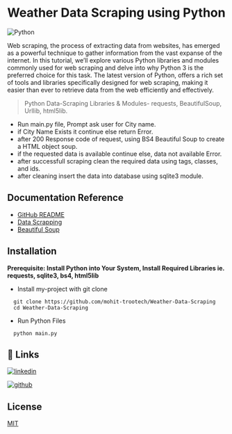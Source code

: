 # Weather Data Scraping using Python

![Python](https://img.shields.io/badge/python-3670A0?style=for-the-badge&logo=python&logoColor=ffdd54)

Web scraping, the process of extracting data from websites, has emerged as a powerful technique to gather information from the vast expanse of the internet.
In this tutorial, we’ll explore various Python libraries and modules commonly used for web scraping and delve into why Python 3 is the preferred choice for this task.
The latest version of Python, offers a rich set of tools and libraries specifically designed for web scraping, making it easier than ever to retrieve data from the web efficiently and effectively.

> Python Data-Scraping Libraries & Modules- requests, BeautifulSoup, Urllib, html5lib.

- Run main.py file, Prompt ask user for City name.
- if City Name Exists it continue else return Error.
- after 200 Response code of request, using BS4 Beautiful Soup to create a HTML object soup.
- if the requested data is available continue else, data not available Error.
- after successfull scraping clean the required data using tags, classes, and ids.
- after cleaning insert the data into database using sqlite3 module.

## Documentation Reference

- [GitHub README](https://github.com/mohit-trootech/Weather-Data-Scraping)
- [Data Scrapping](https://www.cloudflare.com/en-gb/learning/bots/what-is-data-scraping/)
- [Beautiful Soup](https://pypi.org/project/beautifulsoup4/)

## Installation

**Prerequisite: Install Python into Your System, Install Required Libraries ie. requests, sqlite3, bs4, html5lib**

- Install my-project with git clone

```
  git clone https://github.com/mohit-trootech/Weather-Data-Scraping
  cd Weather-Data-Scraping
```

- Run Python Files

```
  python main.py
```

## 🔗 Links

[![linkedin](https://img.shields.io/badge/linkedin-0A66C2?style=for-the-badge&logo=linkedin&logoColor=white)](https://www.linkedin.com/in/itsmohitprajapat)

[![github](https://img.shields.io/badge/github-%23121011.svg?style=for-the-badge&logo=github&logoColor=white)](https://github.com/mohit-trootech)

## License

[MIT](https://choosealicense.com/licenses/mit/)

